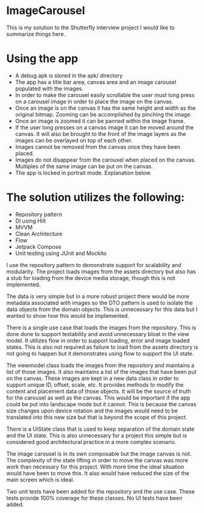 

# ImageCarousel

This is my solution to the Shutterfly interview project  I would like to summarize things here.

# Using the app
- A debug apk is stored in the apk/ directory
- The app has a title bar area, canvas area and an image carousel populated with the images.
- In order to make the carousel easily scrollable the user must long press on a carousel image in order to place the image on the canvas.
- Once an image is on the canvas it has the same height and width as the original bitmap.  Zooming can be accomplished by pinching the image.
- Once an image is zoomed it can be panned within the image frame.
- If the user long presses on a canvas image it can be moved around the canvas.  It will also be brought to the front of the image layers as
the images can be overlayed on top of each other.
- Images cannot be removed from the canvas once they have been placed.
- Images do not disappear from the carousel when placed on the canvas.  Multiples of the same image can be put on the canvas.
- The app is locked in portrait mode.  Explanation below.


# The solution utilizes the following:
* Repository pattern
* DI using Hilt
* MVVM
* Clean Architecture
* Flow
* Jetpack Compose
* Unit testing using JUnit and Mockito

I use the repository pattern to demonstrate support for scalability and modularity.  The project loads images from the assets directory
but also has a stub for loading from the device media storage, though this is not implemented.

The data is very simple but in a more robust project there would be more metadata associated with images so the DTO pattern is used to isolate
the data objects from the domain objects.  This is unnecessary for this data but I wanted to show how this would be implemented.

There is a single use case that loads the images from the repository.  This is done done to support testability and avoid unnecessary bloat in the view model.
It utilizes flow in order to support loading, error and image loaded states.  This is also not required as failure to load from the assets directory is not going to
happen but it demonstrates using flow to support the UI state.

The viewmodel class loads the images from the repository and maintains a list of those images.  It also maintains a list of the images that have been put on the canvas.
These images are kept in a new data class in order to support unique ID, offset, scale, etc.  It provides methods to modify the content and placement data of those objects.
It will be the source of truth for the carousel as well as the canvas.  This would be important if the app could be put into landscape mode but it cannot.  This is because
the canvas size changes upon device rotation and the images would need to be translated into this new size but that is beyond the scope of this project.

There is a UiState class that is used to keep separation of the domain state and the UI state.  This is also unnecessary for a project this simple but is considered
good architectural practice in a more complex scenario.

The image carousel is in its own composable but the image canvas is not.  The complexity of the state lifting in order to move the canvas was more work than
necessary for this project.  With more time the ideal situation would have been to move this.  It also would have reduced the size of the main screen which is
ideal.

Two unit tests have been added for the repository and the use case.  These tests provide 100% coverage for these classes.  No UI tests have been added.